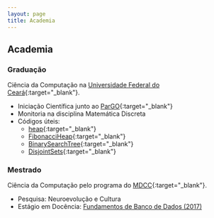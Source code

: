 ```yaml
---
layout: page
title: Academia
---
```

## Academia
### Graduação
Ciência da Computação na [Universidade Federal do Ceará](http://www.ufc.br/){:target="_blank"}.
* Iniciação Científica junto ao [ParGO](http://www.lia.ufc.br/~pargo/){:target="_blank"}
* Monitoria na disciplina Matemática Discreta
* Códigos úteis:
    * [heap](https://github.com/arthurpaulino/heap){:target="_blank"}
    * [FibonacciHeap](https://github.com/arthurpaulino/FibonacciHeap){:target="_blank"}
    * [BinarySearchTree](https://github.com/arthurpaulino/BinarySearchTree){:target="_blank"}
    * [DisjointSets](https://github.com/arthurpaulino/DisjointSets){:target="_blank"}
    
### Mestrado
Ciência da Computação pelo programa do [MDCC](http://www.mdcc.ufc.br/){:target="_blank"}.
* Pesquisa: Neuroevolução e Cultura
* Estágio em Docência: [Fundamentos de Banco de Dados (2017)](fbd)
